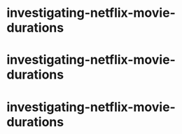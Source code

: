 # investigating-netflix-movie-durations
# investigating-netflix-movie-durations
# investigating-netflix-movie-durations
